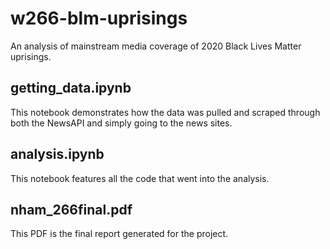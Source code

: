 # w266-blm-uprisings
An analysis of mainstream media coverage of 2020 Black Lives Matter uprisings.

## getting_data.ipynb
This notebook demonstrates how the data was pulled and scraped through both the NewsAPI and simply going to the news sites.

## analysis.ipynb
This notebook features all the code that went into the analysis.

## nham_266final.pdf
This PDF is the final report generated for the project.
